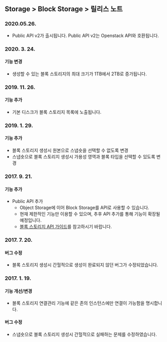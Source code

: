 ## Storage > Block Storage > 릴리스 노트

### 2020.05.26.

* Public API v2가 출시됩니다. Public API v2는 Openstack API와 호환됩니다.

### 2020. 3. 24.

#### 기능 변경

* 생성할 수 있는 블록 스토리지의 최대 크기가 1TB에서 2TB로 증가됩니다.

### 2019. 11. 26.

#### 기능 추가

* 기본 디스크가 블록 스토리지 목록에 노출됩니다.


### 2019. 1. 29.

#### 기능 추가

* 블록 스토리지 생성시 원본으로 스냅숏을 선택할 수 없도록 변경
* 스냅숏으로 블록 스토리지 생성시 가용성 영역과 블록 타입을 선택할 수 있도록 변경


### 2017. 9. 21.

#### 기능 추가

* Public API 추가
    * Object Storage에 이어 Block Storage를 API로 사용할 수 있습니다.
    * 현재 제한적인 기능만 이용할 수 있으며, 추후 API 추가를 통해 기능이 확장될 예정입니다.
    * [블록 스토리지 API 가이드](/Storage/Block%20Storage/ko/api-guide/)를 참고하시기 바랍니다.



### 2017. 7. 20.

#### 버그 수정

* 블록 스토리지 생성시 간헐적으로 생성이 완료되지 않던 버그가 수정되었습니다.



### 2017. 1. 19.

#### 기능 개선/변경

* 블록 스토리지 연결관리 기능에 같은 존의 인스턴스에만 연결이 가능함을 명시합니다.

#### 버그 수정

* 스냅숏으로 블록 스토리지 생성시 간헐적으로 실패하는 문제를 수정하였습니다.
